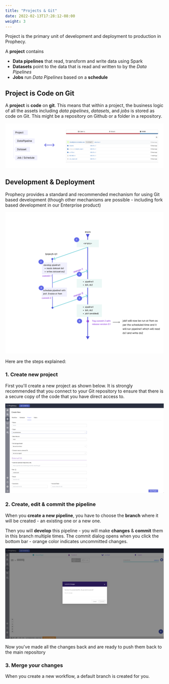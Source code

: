 ```yaml
---
title: "Projects & Git"
date: 2022-02-13T17:28:12-08:00
weight: 3
---
```


Project is the primary unit of development and deployment to production in Prophecy.

A **project** contains

* **Data pipelines** that read, transform and write data using Spark
* **Datasets** point to the data that is read and written to by the _Data Pipelines_
* **Jobs** run _Data Pipelines_ based on a **schedule**

## Project is Code on Git

A **project** is **code** on **git**. This means that within a project, the business logic of all the assets
including _data pipelines_, _datasets_, and _jobs_ is stored as code on Git. This might be a repository on Github
or a folder in a repository.

![Project is code](img/project_is_code.png)

## Development & Deployment

Prophecy provides a standard and recommended mechanism for using Git based development 
(though other mechanisms are possible - including fork based development in our Enterprise product)

![Project deply](img/project_deploy.png)

Here are the steps explained:

### 1. Create new project

First you'll create a new project as shown below. It is strongly recommended that you connect to your Git repository
to ensure that there is a secure copy of the code that you have direct access to.

![New project](img/new_project.png)

### 2. Create, edit & commit the pipeline

When you **create a new pipeline**, you have to choose the **branch** where it will be created - an existing one or a new one. 


Then you will **develop** this pipeline - you will make **changes** & **commit** them in this branch multiple times. 
The commit dialog opens when you click the bottom bar - orange color indicates uncommitted changes.

![Commit](img/commit.png)

Now you've made all the changes back and are ready to push them back to the main repository

### 3. Merge your changes

When you create a new workflow, a default branch is created for you. 


